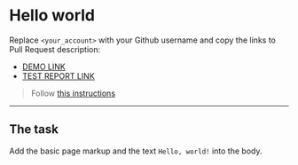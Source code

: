 # Hello world
Replace `<your_account>` with your Github username and copy the links to Pull Request description:
- [DEMO LINK](https://AntonLevchuk.github.io/layout_hello-world/)
- [TEST REPORT LINK](https://AntonLevchuk.github.io/layout_hello-world/report/html_report/)

> Follow [this instructions](https://mate-academy.github.io/layout_task-guideline/#how-to-solve-the-layout-tasks-on-github)
___

## The task
Add the basic page markup and the text `Hello, world!` into the body.
